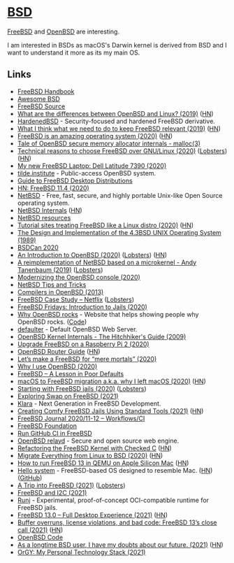 # [BSD](http://en.wikipedia.org/wiki/Berkeley_Software_Distribution)

[FreeBSD](https://www.freebsd.org/) and [OpenBSD](https://www.openbsd.org) are interesting.

I am interested in BSDs as macOS's Darwin kernel is derived from BSD and I want to understand it more as its my main OS.

## Links

- [FreeBSD Handbook](https://www.freebsd.org/doc/en_US.ISO8859-1/books/handbook/index.html)
- [Awesome BSD](https://github.com/DiscoverBSD/awesome-bsd)
- [FreeBSD Source](https://github.com/freebsd/freebsd)
- [What are the differences between OpenBSD and Linux? (2019)](https://cfenollosa.com/blog/what-are-the-differences-between-openbsd-and-linux.html) ([HN](https://news.ycombinator.com/item?id=20028370))
- [HardenedBSD](https://hardenedbsd.org/) - Security-focused and hardened FreeBSD derivative.
- [What I think what we need to do to keep FreeBSD relevant (2019)](https://www.leidinger.net/blog/2019/01/27/strategic-thinking-or-what-i-think-what-we-need-to-do-to-keep-freebsd-relevant/) ([HN](https://news.ycombinator.com/item?id=22024881))
- [FreeBSD is an amazing operating system (2020)](https://www.unixsheikh.com/articles/freebsd-is-an-amazing-operating-system.html) ([HN](https://news.ycombinator.com/item?id=22102372))
- [Tale of OpenBSD secure memory allocator internals - malloc(3)](https://bsdb0y.github.io/blog/deep-dive-into-the-OpenBSD-malloc-and-friends-internals-part-1.html)
- [Technical reasons to choose FreeBSD over GNU/Linux (2020)](https://unixsheikh.com/articles/technical-reasons-to-choose-freebsd-over-linux.html) ([Lobsters](https://lobste.rs/s/ashatk/technical_reasons_choose_freebsd_over)) ([HN](https://news.ycombinator.com/item?id=22852316))
- [My new FreeBSD Laptop: Dell Latitude 7390 (2020)](http://www.daemonology.net/blog/2020-05-22-my-new-FreeBSD-laptop-Dell-7390.html)
- [tilde.institute](https://tilde.institute/) - Public-access OpenBSD system.
- [Guide to FreeBSD Desktop Distributions](https://www.freebsdfoundation.org/guide-to-freebsd-desktop-distributions/)
- [HN: FreeBSD 11.4 (2020)](https://news.ycombinator.com/item?id=23541104)
- [NetBSD](https://www.netbsd.org/) - Free, fast, secure, and highly portable Unix-like Open Source operating system.
- [NetBSD Internals](https://www.netbsd.org/docs/internals/en/index.html) ([HN](https://news.ycombinator.com/item?id=23755267))
- [NetBSD resources](https://yeti.tilde.institute/brain/netbsd.html)
- [Tutorial sites treating FreeBSD like a Linux distro (2020)](https://rubenerd.com/tutorial-sites-treating-freebsd-like-a-linux-distro/) ([HN](https://news.ycombinator.com/item?id=23818702))
- [The Design and Implementation of the 4.3BSD UNIX Operating System (1989)](https://www.goodreads.com/book/show/5770.The_Design_and_Implementation_of_the_4_3BSD_UNIX_Operating_System)
- [BSDCan 2020](https://www.youtube.com/playlist?list=PLeF8ZihVdpFedccMdpBtBxniM3Lm-fVpT)
- [An Introduction to OpenBSD (2020)](https://blog.lambda.cx/posts/openbsd-introduction-talk/) ([Lobsters](https://lobste.rs/s/ulk8bi/introduction_openbsd)) ([HN](https://news.ycombinator.com/item?id=24185985))
- [A reimplementation of NetBSD based on a microkernel - Andy Tanenbaum (2019)](https://www.youtube.com/watch?v=jMkR9VF2GNY) ([Lobsters](https://lobste.rs/s/hn0jp5/reimplementation_netbsd_based_on))
- [Modernizing the OpenBSD console (2020)](https://www.cambus.net/modernizing-the-openbsd-console/)
- [NetBSD Tips and Tricks](http://students.engr.scu.edu/~sschaeck/netbsd/index.html)
- [Compilers in OpenBSD (2013)](https://marc.info/?l=openbsd-misc&m=137530560232232)
- [FreeBSD Case Study – Netflix](https://freebsdfoundation.org/blog/freebsd-case-study-netflix/) ([Lobsters](https://lobste.rs/s/hoezlc/freebsd_case_study_netflix))
- [FreeBSD Fridays: Introduction to Jails (2020)](https://www.youtube.com/watch?v=hQmOc0egcl4)
- [Why OpenBSD rocks](https://why-openbsd.rocks/) - Website that helps showing people why OpenBSD rocks. ([Code](https://github.com/noqqe/why-openbsd.rocks))
- [defaulter](https://github.com/horia/defaulter) - Default OpenBSD Web Server.
- [OpenBSD Kernel Internals - The Hitchhiker's Guide (2009)](https://atmnis.com/~proger/openkyiv/openkyiv2009_proger_sys.pdf)
- [Upgrade FreeBSD on a Raspberry Pi 2 (2020)](https://stafwag.github.io/blog/blog/2020/11/01/upgrade_freebsd_on_my_rpi2/)
- [OpenBSD Router Guide](https://www.unixsheikh.com/tutorials/openbsd-router-guide/) ([HN](https://news.ycombinator.com/item?id=25033925))
- [Let’s make a FreeBSD for “mere mortals” (2020)](https://medium.com/@probonopd/hello-lets-make-a-freebsd-for-mere-mortals-41b8f93ba075)
- [Why I use OpenBSD (2020)](https://dataswamp.org/~solene/2020-11-16-why-i-use-openbsd.html)
- [FreeBSD – A Lesson in Poor Defaults](https://vez.mrsk.me/freebsd-defaults.html)
- [macOS to FreeBSD migration a.k.a. why I left macOS (2020)](https://antranigv.am/weblog_en/posts/macos_to_freebsd/) ([HN](https://news.ycombinator.com/item?id=25266435))
- [Starting with FreeBSD jails (2020)](https://rubenerd.com/starting-with-freebsd-jails/) ([Lobsters](https://lobste.rs/s/og13z5/starting_with_freebsd_jails))
- [Exploring Swap on FreeBSD (2021)](https://klarasystems.com/articles/exploring-swap-on-freebsd/)
- [Klara](https://klarasystems.com/) - Next Generation in FreeBSD Development.
- [Creating Comfy FreeBSD Jails Using Standard Tools (2021)](https://kettunen.io/post/standard-freebsd-jails/) ([HN](https://news.ycombinator.com/item?id=25813800))
- [FreeBSD Journal 2020/11-12 – Workflows/CI](https://freebsdfoundation.org/past-issues/workflows-ci/)
- [FreeBSD Foundation](https://freebsdfoundation.org/)
- [Run GitHub CI in FreeBSD](https://github.com/vmactions/freebsd-vm)
- [OpenBSD relayd](https://bsd.plumbing/) - Secure and open source web engine.
- [Refactoring the FreeBSD Kernel with Checked C](https://cs.rochester.edu/u/jzhou41/papers/freebsd_checkedc.pdf) ([HN](https://news.ycombinator.com/item?id=25989115))
- [Migrate Everything from Linux to BSD (2020)](https://www.unixsheikh.com/articles/why-you-should-migrate-everything-from-linux-to-bsd.html) ([HN](https://news.ycombinator.com/item?id=26060307))
- [How to run FreeBSD 13 in QEMU on Apple Silicon Mac](https://gist.github.com/ctsrc/a1f57933a2cde9abc0f07be12889f97f#) ([HN](https://news.ycombinator.com/item?id=26053983))
- [Hello system](https://hellosystem.github.io/docs/) - FreeBSD-based OS designed to resemble Mac. ([HN](https://news.ycombinator.com/item?id=26092040)) ([GitHub](https://github.com/helloSystem))
- [A Trip into FreeBSD (2021)](https://christine.website/blog/a-trip-into-freebsd-2021-02-13) ([Lobsters](https://lobste.rs/s/x0jtjw/trip_into_freebsd))
- [FreeBSD and I2C (2021)](https://blog.tyk.nu/blog/freebsd-and-i2c/)
- [Runj](https://github.com/samuelkarp/runj) - Experimental, proof-of-concept OCI-compatible runtime for FreeBSD jails.
- [FreeBSD 13.0 – Full Desktop Experience (2021)](https://www.tubsta.com/2021/03/freebsd-13-0-full-desktop-experience/) ([HN](https://news.ycombinator.com/item?id=26491974))
- [Buffer overruns, license violations, and bad code: FreeBSD 13’s close call (2021)](https://arstechnica.com/gadgets/2021/03/buffer-overruns-license-violations-and-bad-code-freebsd-13s-close-call/) ([HN](https://news.ycombinator.com/item?id=26590495))
- [OpenBSD Code](https://github.com/openbsd/src)
- [As a longtime BSD user, I have my doubts about our future. (2021)](https://www.reddit.com/r/BSD/comments/n1m4he/as_a_longtime_bsd_user_i_have_my_doubts_about_our/) ([HN](https://news.ycombinator.com/item?id=27168358))
- [OrGY: My Personal Technology Stack (2021)](https://ols.wtf/2021/05/10/orgy-personal-tech-stack.html)
